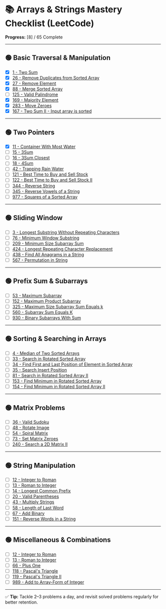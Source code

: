 # 📚 Arrays & Strings Mastery Checklist (LeetCode)

**Progress:** [8] / 65 Complete

---

## 🟢 Basic Traversal & Manipulation
- [x] [1 - Two Sum](https://leetcode.com/problems/two-sum/)
- [x] [26 - Remove Duplicates from Sorted Array](https://leetcode.com/problems/remove-duplicates-from-sorted-array/)
- [x] [27 - Remove Element](https://leetcode.com/problems/remove-element/)
- [x] [88 - Merge Sorted Array](https://leetcode.com/problems/merge-sorted-array/)
- [ ] [125 - Valid Palindrome](https://leetcode.com/problems/valid-palindrome/)
- [x] [169 - Majority Element](https://leetcode.com/problems/majority-element/)
- [x] [283 - Move Zeroes](https://leetcode.com/problems/move-zeroes/)
- [x] [167 - Two Sum II - Input array is sorted](https://leetcode.com/problems/two-sum-ii-input-array-is-sorted/)

---

## 🟢 Two Pointers
- [x] [11 - Container With Most Water](https://leetcode.com/problems/container-with-most-water/)
- [ ] [15 - 3Sum](https://leetcode.com/problems/3sum/)
- [ ] [16 - 3Sum Closest](https://leetcode.com/problems/3sum-closest/)
- [ ] [18 - 4Sum](https://leetcode.com/problems/4sum/)
- [ ] [42 - Trapping Rain Water](https://leetcode.com/problems/trapping-rain-water/)
- [ ] [121 - Best Time to Buy and Sell Stock](https://leetcode.com/problems/best-time-to-buy-and-sell-stock/)
- [ ] [122 - Best Time to Buy and Sell Stock II](https://leetcode.com/problems/best-time-to-buy-and-sell-stock-ii/)
- [ ] [344 - Reverse String](https://leetcode.com/problems/reverse-string/)
- [ ] [345 - Reverse Vowels of a String](https://leetcode.com/problems/reverse-vowels-of-a-string/)
- [ ] [977 - Squares of a Sorted Array](https://leetcode.com/problems/squares-of-a-sorted-array/)

---

## 🟢 Sliding Window
- [ ] [3 - Longest Substring Without Repeating Characters](https://leetcode.com/problems/longest-substring-without-repeating-characters/)
- [ ] [76 - Minimum Window Substring](https://leetcode.com/problems/minimum-window-substring/)
- [ ] [209 - Minimum Size Subarray Sum](https://leetcode.com/problems/minimum-size-subarray-sum/)
- [ ] [424 - Longest Repeating Character Replacement](https://leetcode.com/problems/longest-repeating-character-replacement/)
- [ ] [438 - Find All Anagrams in a String](https://leetcode.com/problems/find-all-anagrams-in-a-string/)
- [ ] [567 - Permutation in String](https://leetcode.com/problems/permutation-in-string/)

---

## 🟢 Prefix Sum & Subarrays
- [ ] [53 - Maximum Subarray](https://leetcode.com/problems/maximum-subarray/)
- [ ] [152 - Maximum Product Subarray](https://leetcode.com/problems/maximum-product-subarray/)
- [ ] [325 - Maximum Size Subarray Sum Equals k](https://leetcode.com/problems/maximum-size-subarray-sum-equals-k/)
- [ ] [560 - Subarray Sum Equals K](https://leetcode.com/problems/subarray-sum-equals-k/)
- [ ] [930 - Binary Subarrays With Sum](https://leetcode.com/problems/binary-subarrays-with-sum/)

---

## 🟢 Sorting & Searching in Arrays
- [ ] [4 - Median of Two Sorted Arrays](https://leetcode.com/problems/median-of-two-sorted-arrays/)
- [ ] [33 - Search in Rotated Sorted Array](https://leetcode.com/problems/search-in-rotated-sorted-array/)
- [ ] [34 - Find First and Last Position of Element in Sorted Array](https://leetcode.com/problems/find-first-and-last-position-of-element-in-sorted-array/)
- [ ] [35 - Search Insert Position](https://leetcode.com/problems/search-insert-position/)
- [ ] [81 - Search in Rotated Sorted Array II](https://leetcode.com/problems/search-in-rotated-sorted-array-ii/)
- [ ] [153 - Find Minimum in Rotated Sorted Array](https://leetcode.com/problems/find-minimum-in-rotated-sorted-array/)
- [ ] [154 - Find Minimum in Rotated Sorted Array II](https://leetcode.com/problems/find-minimum-in-rotated-sorted-array-ii/)

---

## 🟢 Matrix Problems
- [ ] [36 - Valid Sudoku](https://leetcode.com/problems/valid-sudoku/)
- [ ] [48 - Rotate Image](https://leetcode.com/problems/rotate-image/)
- [ ] [54 - Spiral Matrix](https://leetcode.com/problems/spiral-matrix/)
- [ ] [73 - Set Matrix Zeroes](https://leetcode.com/problems/set-matrix-zeroes/)
- [ ] [240 - Search a 2D Matrix II](https://leetcode.com/problems/search-a-2d-matrix-ii/)

---

## 🟢 String Manipulation
- [ ] [12 - Integer to Roman](https://leetcode.com/problems/integer-to-roman/)
- [ ] [13 - Roman to Integer](https://leetcode.com/problems/roman-to-integer/)
- [ ] [14 - Longest Common Prefix](https://leetcode.com/problems/longest-common-prefix/)
- [ ] [20 - Valid Parentheses](https://leetcode.com/problems/valid-parentheses/)
- [ ] [43 - Multiply Strings](https://leetcode.com/problems/multiply-strings/)
- [ ] [58 - Length of Last Word](https://leetcode.com/problems/length-of-last-word/)
- [ ] [67 - Add Binary](https://leetcode.com/problems/add-binary/)
- [ ] [151 - Reverse Words in a String](https://leetcode.com/problems/reverse-words-in-a-string/)

---

## 🟢 Miscellaneous & Combinations
- [ ] [12 - Integer to Roman](https://leetcode.com/problems/integer-to-roman/)
- [ ] [13 - Roman to Integer](https://leetcode.com/problems/roman-to-integer/)
- [ ] [66 - Plus One](https://leetcode.com/problems/plus-one/)
- [ ] [118 - Pascal's Triangle](https://leetcode.com/problems/pascals-triangle/)
- [ ] [119 - Pascal's Triangle II](https://leetcode.com/problems/pascals-triangle-ii/)
- [ ] [989 - Add to Array-Form of Integer](https://leetcode.com/problems/add-to-array-form-of-integer/)

---

✅ **Tip:** Tackle 2–3 problems a day, and revisit solved problems regularly for better retention.
